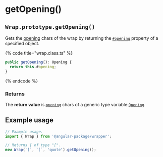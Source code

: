 # getOpening()

## `Wrap.prototype.getOpening()`

Gets the [opening](../../../library/basic-concepts.md#opening) chars of the wrap by returning the [`#opening`](../../properties/opening.md) property of a specified object.

{% code title="wrap.class.ts" %}
```typescript
public getOpening(): Opening {
  return this.#opening;
}
```
{% endcode %}

### Returns

The **return value** is [`opening`](../../accessors/opening.md) chars of a generic type variable [`Opening`](../../generic-type-variables.md#wrap-opening).

## Example usage

```typescript
// Example usage.
import { Wrap } from '@angular-package/wrapper';

// Returns [ of type "[".
new Wrap(`[`, `]`, 'quote').getOpening();
```
